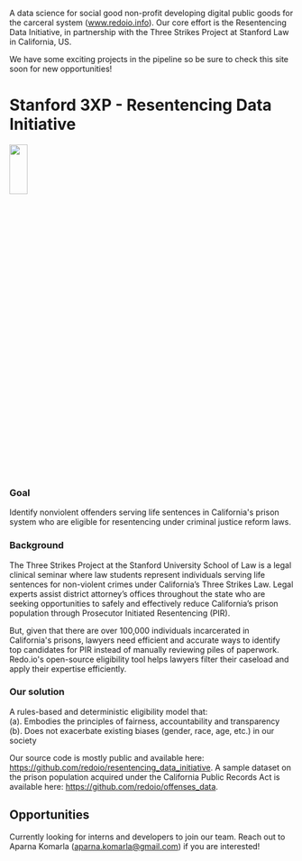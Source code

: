 A data science for social good non-profit developing digital public goods for the carceral system (www.redoio.info). Our core effort is the Resentencing Data Initiative, in partnership with the Three Strikes Project at Stanford Law in California, US.

We have some exciting projects in the pipeline so be sure to check this site soon for new opportunities!

# Stanford 3XP - Resentencing Data Initiative

<!---<img src= "https://github.com/redoio/three_strikes_project/assets/124313756/9f54f1f8-e1ff-4ce3-a575-807187824d76" width = "20%" height = "20%">--->
<img src= "https://github.com/redoio/.github/assets/124313756/9f405081-081a-4716-b8a6-f90f840fa8f5" width = "25%" height = "15%">

### Goal 

Identify nonviolent offenders serving life sentences in California's prison system who are eligible for resentencing under criminal justice reform laws. 

### Background

The Three Strikes Project at the Stanford University School of Law is a legal clinical seminar where law students represent individuals serving life sentences for non-violent crimes under California’s Three Strikes Law. Legal experts assist district attorney’s offices throughout the state who are seeking opportunities to safely and effectively reduce California’s prison population through Prosecutor Initiated Resentencing (PIR). 

But, given that there are over 100,000 individuals incarcerated in California's prisons, lawyers need efficient and accurate ways to identify top candidates for PIR instead of manually reviewing piles of paperwork. Redo.io's open-source eligibility tool helps lawyers filter their caseload and apply their expertise efficiently. 

### Our solution

A rules-based and deterministic eligibility model that:<br>
(a). Embodies the principles of fairness, accountability and transparency<br>
(b). Does not exacerbate existing biases (gender, race, age, etc.) in our society<br>

Our source code is mostly public and available here: https://github.com/redoio/resentencing_data_initiative. A sample dataset on the prison population acquired under the California Public Records Act is available here: https://github.com/redoio/offenses_data. 

## Opportunities

Currently looking for interns and developers to join our team. Reach out to Aparna Komarla (aparna.komarla@gmail.com) if you are interested!
